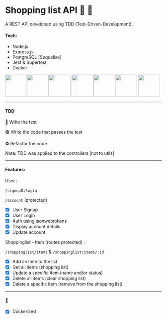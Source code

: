 # Shopping list API 📝 🛒

A REST API developed using TDD (Test-Driven-Development).

#### Tech:

- Node.js
- Express.js
- PostgreSQL [Sequelize]
- Jest & Supertest
- Docker

<img src="https://cdn.jsdelivr.net/gh/devicons/devicon/icons/nodejs/nodejs-original.svg" height=70 width=70 /><img src="https://cdn.jsdelivr.net/gh/devicons/devicon/icons/express/express-original.svg" height=70 width=70 /><img src="https://cdn.jsdelivr.net/gh/devicons/devicon/icons/postgresql/postgresql-original.svg" height=70 width=70 /> <img src="https://cdn.jsdelivr.net/gh/devicons/devicon/icons/sequelize/sequelize-original.svg" height=70 width=70 /><img src="https://cdn.jsdelivr.net/gh/devicons/devicon/icons/jest/jest-plain.svg" height=70 width=70 /><img src="https://cdn.jsdelivr.net/gh/devicons/devicon/icons/docker/docker-original.svg" height=70 width=70/>
<img src="https://raw.githubusercontent.com/docker/compose/v2/logo.png" height=70 width=70 />

----

#### TDD

🧪 Write the test

🟢 Write the code that passes the test

:recycle: Refactor the code

Note: TDD was applied to the controllers [not to utils]

---

#### Features:

User :

`/signup`&`/login`

`/account` (protected)

- [x] User Signup
- [x] User Login
- [x] Auth using jsonwebtokens
- [x] Display account details
- [x] Update account

Shoppinglist - Item (routes protected) :

`/shoppinglist/items` & `/shoppinglist/items/:id`

- [x] Add an item to the list
- [x] Get all items (shopping list)
- [x] Update a specific item (name and/or status)
- [x] Delete all items (clear shopping list)
- [x] Delete a specific item (remove from the shopping list)

---

#### :whale:

- [x] Dockerized
